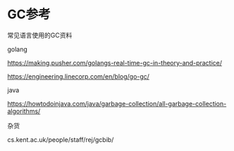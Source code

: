 # GC参考

常见语言使用的GC资料

 golang

https://making.pusher.com/golangs-real-time-gc-in-theory-and-practice/ 

 https://engineering.linecorp.com/en/blog/go-gc/ 



java

 https://howtodoinjava.com/java/garbage-collection/all-garbage-collection-algorithms/ 

杂货

cs.kent.ac.uk/people/staff/rej/gcbib/